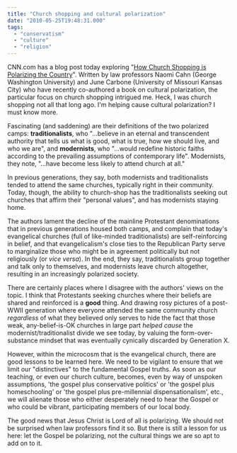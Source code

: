 ```yaml
---
title: "Church shopping and cultural polarization"
date: "2010-05-25T19:48:31.000"
tags: 
  - "conservatism"
  - "culture"
  - "religion"
---
```


CNN.com has a blog post today exploring "[How Church Shopping is Polarizing the Country](http://religion.blogs.cnn.com/2010/05/24/how-church-shopping-is-polarizing-the-country/)". Written by law professors Naomi Cahn (George Washington University) and June Carbone (University of Missouri Kansas City) who have recently co-authored a book on cultural polarization, the particular focus on church shopping intrigued me. Heck, I was church shopping not all that long ago. I'm helping cause cultural polarization? I must know more.

Fascinating (and saddening) are their definitions of the two polarized camps: **traditionalists**, who "...believe in an eternal and transcendent authority that tells us what is good, what is true, how we should live, and who we are", and **modernists**, who "...would redefine historic faiths according to the prevailing assumptions of contemporary life". Modernists, they note, "...have become less likely to attend church at all."

In previous generations, they say, both modernists and traditionalists tended to attend the same churches, typically right in their community. Today, though, the ability to church-shop has the traditionalists seeking out churches that affirm their "personal values", and has modernists staying home.

The authors lament the decline of the mainline Protestant denominations that in previous generations housed both camps, and complain that today's evangelical churches (full of like-minded traditionalists) are self-reinforcing in belief, and that evangelicalism's close ties to the Republican Party serve to marginalize those who might be in agreement politically but not religiously (or _vice versa_). In the end, they say, traditionalists group together and talk only to themselves, and modernists leave church altogether, resulting in an increasingly polarized society.

There are certainly places where I disagree with the authors' views on the topic. I think that Protestants seeking churches where their beliefs are shared and reinforced is a **good** thing. And drawing rosy pictures of a post-WWII generation where everyone attended the same community church _regardless_ of what they believed only serves to hide the fact that those weak, any-belief-is-OK churches in large part _helped cause_ the modernist/traditionalist divide we see today, by valuing the form-over-substance mindset that was eventually cynically discarded by Generation X.

However, within the microcosm that is the evangelical church, there are good lessons to be learned here. We need to be vigilant to ensure that we limit our "distinctives" to the fundamental Gospel truths. As soon as our teaching, or even our church culture, becomes, even by way of unspoken assumptions, 'the gospel plus conservative politics' or 'the gospel plus homeschooling' or 'the gospel plus pre-millennial dispensationalism', etc., we will alienate those who either desperately need to hear the Gospel or who could be vibrant, participating members of our local body.

The good news that Jesus Christ is Lord of all is polarizing. We should not be surprised when law professors find it so. But there is still a lesson for us here: let the Gospel be polarizing, not the cultural things we are so apt to add on to it.
